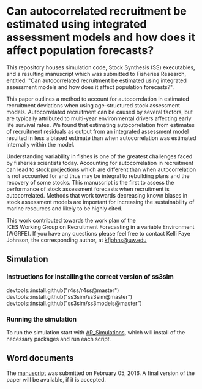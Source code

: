 # Can autocorrelated recruitment be estimated using integrated assessment models and how does it affect population forecasts?
This repository houses simulation code, Stock Synthesis (SS) executables, 
and a resulting manuscript which was submitted to Fisheries Research,
entitled: "Can autocorrelated recruitment be estimated using integrated 
assessment models and how does it affect population forecasts?". 

This paper outlines a method to account for autocorrelation in estimated 
recruitment deviations when using age-structured stock assessment models. 
Autocorrelated recruitment can be caused by several factors, 
but are typically attributed to multi-year environmental drivers 
affecting early life survival rates. 
We found that estimating autocorrelation from estimates of 
recruitment residuals as output from an integrated assessment model 
resulted in less a biased estimate than when autocorrelation was 
estimated internally within the model.

Understanding variability in fishes is one of the greatest challenges 
faced by fisheries scientists today. 
Accounting for autocorrelation in recruitment can lead to stock projections which are 
different than when autocorrelation is not accounted for and 
thus may be integral to rebuilding plans and the recovery of some stocks. 
This manuscript is the first to assess the performance of 
stock assessment forecasts when recruitment is autocorrelated. 
Methods that work towards decreasing known biases in stock assessment models 
are important for increasing the 
sustainability of marine resources and likely to be highly cited. 

This  work contributed towards  the  work  plan  of  the  
ICES  Working  Group  on  Recruitment  Forecasting  in  a  variable  Environment  (WGRFE).
If you have any questions please feel free to contact Kelli Faye Johnson,
the corresponding author, at kfjohns@uw.edu

## Simulation
### Instructions for installing the correct version of ss3sim
  devtools::install.github("r4ss/r4ss@master")
  devtools::install.github("ss3sim/ss3sim@master")
  devtools::install.github("ss3sim/ss3models@master")
### Running the simulation
To run the simulation start with [AR_Simulations](AR-perf-testing/AR_Simulations.r),
which will install of the necessary packages and run each script.

## Word documents
The [manuscript](AR-perf-testing/paper_02_05_2016.docx)
was submitted on February 05, 2016. 
A final version of the paper will be available, if it is accepted.

